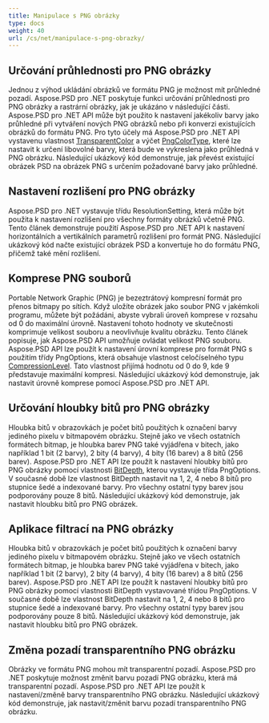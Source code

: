 ```yaml
---
title: Manipulace s PNG obrázky
type: docs
weight: 40
url: /cs/net/manipulace-s-png-obrazky/
---
```


## **Určování průhlednosti pro PNG obrázky**
Jednou z výhod ukládání obrázků ve formátu PNG je možnost mít průhledné pozadí. Aspose.PSD pro .NET poskytuje funkci určování průhlednosti pro PNG obrázky a rastrární obrázky, jak je ukázáno v následující části. Aspose.PSD pro .NET API může být použito k nastavení jakékoliv barvy jako průhledné při vytváření nových PNG obrázků nebo při konverzi existujících obrázků do formátu PNG. Pro tyto účely má Aspose.PSD pro .NET API vystavenu vlastnost [TransparentColor](https://reference.aspose.com/psd/net/aspose.psd/ipsdcolorpalette/properties/transparentcolor) a výčet [PngColorType](https://reference.aspose.com/psd/net/aspose.psd.fileformats.png/pngcolortype), které lze nastavit k určení libovolné barvy, která bude ve vykreslena jako průhledná v PNG obrázku. Následující ukázkový kód demonstruje, jak převést existující obrázek PSD na obrázek PNG s určením požadované barvy jako průhledné.

## **Nastavení rozlišení pro PNG obrázky**
Aspose.PSD pro .NET vystavuje třídu ResolutionSetting, která může být použita k nastavení rozlišení pro všechny formáty obrázků včetně PNG. Tento článek demonstruje použití Aspose.PSD pro .NET API k nastavení horizontálních a vertikálních parametrů rozlišení pro formát PNG. Následující ukázkový kód načte existující obrázek PSD a konvertuje ho do formátu PNG, přičemž také mění rozlišení.

## **Komprese PNG souborů**
Portable Network Graphic (PNG) je bezeztrátový kompresní formát pro přenos bitmapy po sítích. Když uložíte obrázek jako soubor PNG v jakémkoli programu, můžete být požádáni, abyste vybrali úroveň komprese v rozsahu od 0 do maximální úrovně. Nastavení tohoto hodnoty ve skutečnosti komprimuje velikost souboru a neovlivňuje kvalitu obrázku. Tento článek popisuje, jak Aspose.PSD API umožňuje ovládat velikost PNG souboru. Aspose.PSD API lze použít k nastavení úrovní komprese pro formát PNG s použitím třídy PngOptions, která obsahuje vlastnost celočíselného typu [CompressionLevel](https://reference.aspose.com/psd/net/aspose.psd.imageoptions/pngoptions/properties/compressionlevel). Tato vlastnost přijímá hodnotu od 0 do 9, kde 9 představuje maximální kompresi. Následující ukázkový kód demonstruje, jak nastavit úrovně komprese pomocí Aspose.PSD pro .NET API.

## **Určování hloubky bitů pro PNG obrázky**
Hloubka bitů v obrazovkách je počet bitů použitých k označení barvy jediného pixelu v bitmapovém obrázku. Stejně jako ve všech ostatních formátech bitmap, je hloubka barev PNG také vyjádřena v bitech, jako například 1 bit (2 barvy), 2 bity (4 barvy), 4 bity (16 barev) a 8 bitů (256 barev). Aspose.PSD pro .NET API lze použít k nastavení hloubky bitů pro PNG obrázky pomocí vlastnosti [BitDepth](https://reference.aspose.com/psd/net/aspose.psd.imageoptions/pngoptions/properties/bitdepth), kterou vystavuje třída PngOptions. V současné době lze vlastnost BitDepth nastavit na 1, 2, 4 nebo 8 bitů pro stupnice šedé a indexované barvy. Pro všechny ostatní typy barev jsou podporovány pouze 8 bitů. Následující ukázkový kód demonstruje, jak nastavit hloubku bitů pro PNG obrázek.

## **Aplikace filtrací na PNG obrázky**
Hloubka bitů v obrazovkách je počet bitů použitých k označení barvy jediného pixelu v bitmapovém obrázku. Stejně jako ve všech ostatních formátech bitmap, je hloubka barev PNG také vyjádřena v bitech, jako například 1 bit (2 barvy), 2 bity (4 barvy), 4 bity (16 barev) a 8 bitů (256 barev). Aspose.PSD pro .NET API lze použít k nastavení hloubky bitů pro PNG obrázky pomocí vlastnosti BitDepth vystavované třídou PngOptions. V současné době lze vlastnost BitDepth nastavit na 1, 2, 4 nebo 8 bitů pro stupnice šedé a indexované barvy. Pro všechny ostatní typy barev jsou podporovány pouze 8 bitů. Následující ukázkový kód demonstruje, jak nastavit hloubku bitů pro PNG obrázek.

## **Změna pozadí transparentního PNG obrázku**
Obrázky ve formátu PNG mohou mít transparentní pozadí. Aspose.PSD pro .NET poskytuje možnost změnit barvu pozadí PNG obrázku, která má transparentní pozadí. Aspose.PSD pro .NET API lze použít k nastavení/změně barvy transparentního PNG obrázku. Následující ukázkový kód demonstruje, jak nastavit/změnit barvu pozadí transparentního PNG obrázku.
